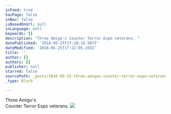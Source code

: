 ```yaml
---
inFeed: true
hasPage: false
inNav: false
isBasedOnUrl: null
inLanguage: null
keywords: []
description: "Three Amigo's Counter Terror Expo veterans. "
datePublished: '2016-05-25T17:28:16.507Z'
dateModified: '2016-05-25T17:22:05.103Z'
title: ''
author: []
authors: []
publisher: null
starred: false
sourcePath: _posts/2016-05-25-three-amigos-counter-terror-expo-veterans.md
_type: Blurb

---
```

Three Amigo's  
Counter Terror Expo veterans. ![](https://the-grid-user-content.s3-us-west-2.amazonaws.com/4787f80b-cc82-4ace-8a71-f6b04aa7879c.jpg)